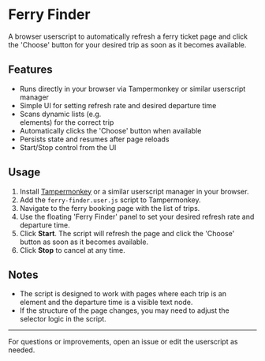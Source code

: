 # Ferry Finder

A browser userscript to automatically refresh a ferry ticket page and click the 'Choose' button for your desired trip as soon as it becomes available.

## Features
- Runs directly in your browser via Tampermonkey or similar userscript manager
- Simple UI for setting refresh rate and desired departure time
- Scans dynamic lists (e.g. <article> elements) for the correct trip
- Automatically clicks the 'Choose' button when available
- Persists state and resumes after page reloads
- Start/Stop control from the UI

## Usage
1. Install [Tampermonkey](https://www.tampermonkey.net/) or a similar userscript manager in your browser.
2. Add the `ferry-finder.user.js` script to Tampermonkey.
3. Navigate to the ferry booking page with the list of trips.
4. Use the floating 'Ferry Finder' panel to set your desired refresh rate and departure time.
5. Click **Start**. The script will refresh the page and click the 'Choose' button as soon as it becomes available.
6. Click **Stop** to cancel at any time.

## Notes
- The script is designed to work with pages where each trip is an <article> element and the departure time is a visible text node.
- If the structure of the page changes, you may need to adjust the selector logic in the script.

---

For questions or improvements, open an issue or edit the userscript as needed.

